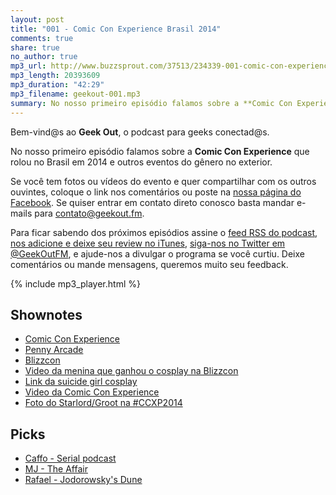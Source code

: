 ```yaml
---
layout: post
title: "001 - Comic Con Experience Brasil 2014"
comments: true
share: true
no_author: true
mp3_url: http://www.buzzsprout.com/37513/234339-001-comic-con-experience-brasil-2014.mp3
mp3_length: 20393609
mp3_duration: "42:29"
mp3_filename: geekout-001.mp3
summary: No nosso primeiro episódio falamos sobre a **Comic Con Experience** que rolou no Brasil em 2014 e outros eventos do gênero no exterior.
---
```


Bem-vind@s ao **Geek Out**, o podcast para geeks conectad@s.

No nosso primeiro episódio falamos sobre a **Comic Con Experience** que rolou no Brasil em 2014 e outros eventos do gênero no exterior.

Se você tem fotos ou vídeos do evento e quer compartilhar com os outros ouvintes, coloque o link nos comentários ou poste na [nossa página do Facebook](https://www.facebook.com/geekoutfm). Se quiser entrar em contato direto conosco basta mandar e-mails para [contato@geekout.fm](mailto:contato@geekout.fm).

Para ficar sabendo dos próximos episódios assine o [feed RSS do podcast](/feed.xml), [nos adicione e deixe seu review no iTunes](https://itunes.apple.com/br/podcast/geek-out/id956387481), [siga-nos no Twitter em @GeekOutFM](https://twitter.com/GeekoutFM), e ajude-nos a divulgar o programa se você curtiu. Deixe comentários ou mande mensagens, queremos muito seu feedback.

{% include mp3_player.html %}

## Shownotes
* [Comic Con Experience](https://www.facebook.com/comicconexperience?fref=nf)
* [Penny Arcade](http://www.penny-arcade.com/)
* [Blizzcon](http://us.battle.net/blizzcon/en/)
* [Video da menina que ganhou o cosplay na Blizzcon](http://www.polygon.com/2014/11/8/7177333/blizzcons-cosplay-triumph-took-two-years-to-make-but-no-one-saw-it)
* [Link da suicide girl cosplay](http://instagram.com/p/uYKSXqigkV/)
* [Video da Comic Con Experience](https://www.facebook.com/video.php?v=886413094710243)
* [Foto do Starlord/Groot na #CCXP2014](http://instagram.com/p/wSASaxpmRb/)

## Picks
* [Caffo - Serial podcast](http://serialpodcast.org/)
* [MJ - The Affair](http://www.sho.com/sho/the-affair/home)
* [Rafael - Jodorowsky's Dune](http://en.wikipedia.org/wiki/Jodorowsky%27s_Dune)
